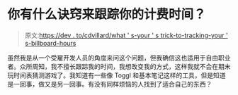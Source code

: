 # 你有什么诀窍来跟踪你的计费时间？

> 原文:[https://dev . to/cdvillard/what ' s-your ' s trick-to-tracking-your ' s-billboard-hours](https://dev.to/cdvillard/whats-your-trick-to-tracking-your-billable-hours)

虽然我是从一个受雇开发人员的角度来问这个问题，但我确信这也适用于自由职业者。众所周知，我不擅长跟踪我的时间，我想改变我的方式，这样我就不会在期末玩时间表猜测游戏了。我知道有一些像 Toggl 和基本笔记这样的工具，但是知道是一回事，做又是另一回事。有没有同样烦恼的人找到了适合自己的东西？